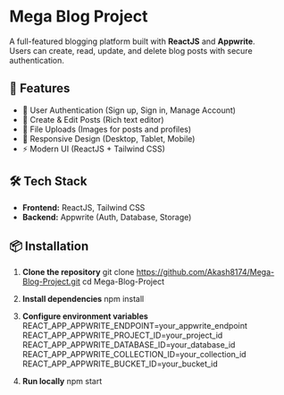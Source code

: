 # Mega Blog Project

A full-featured blogging platform built with **ReactJS** and **Appwrite**.  
Users can create, read, update, and delete blog posts with secure authentication.

## 🚀 Features
- 🔐 User Authentication (Sign up, Sign in, Manage Account)
- 📝 Create & Edit Posts (Rich text editor)
- 📂 File Uploads (Images for posts and profiles)
- 📱 Responsive Design (Desktop, Tablet, Mobile)
- ⚡ Modern UI (ReactJS + Tailwind CSS)

## 🛠 Tech Stack
- **Frontend:** ReactJS, Tailwind CSS  
- **Backend:** Appwrite (Auth, Database, Storage)  

## 📦 Installation
1. **Clone the repository**
   git clone https://github.com/Akash8174/Mega-Blog-Project.git
   cd Mega-Blog-Project

2. **Install dependencies**
   npm install

4. **Configure environment variables**
  REACT_APP_APPWRITE_ENDPOINT=your_appwrite_endpoint
  REACT_APP_APPWRITE_PROJECT_ID=your_project_id
  REACT_APP_APPWRITE_DATABASE_ID=your_database_id
  REACT_APP_APPWRITE_COLLECTION_ID=your_collection_id
  REACT_APP_APPWRITE_BUCKET_ID=your_bucket_id
5. **Run locally**
  npm start
